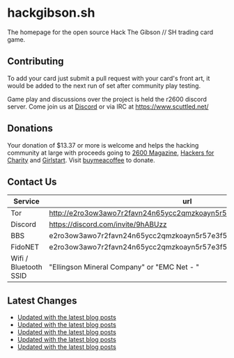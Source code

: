 # hackgibson.sh
The homepage for the open source Hack The Gibson // SH trading card game.


## Contributing

To add your card just submit a pull request with your card's front art, it would be added to the next run of set after community play testing.

Game play and discussions over the project is held the r2600 discord server. Come join us at [Discord](https://discord.com/invite/9hABUzz) or via IRC at https://www.scuttled.net/


## Donations

Your donation of $13.37 or more is welcome and helps the hacking community at large with proceeds going to [2600 Magazine](https://2600.com/), [Hackers for Charity](https://hackersforcharity.org) and [Girlstart](https://girlstart.org).  Visit [buymeacoffee](https://www.buymeacoffee.com/hackgibson.sh) to donate.


## Contact Us

Service | url
-|-
Tor | http://e2ro3ow3awo7r2favn24n65ycc2qmzkoayn5r57e3f56nvjwdcgg32ad.onion
Discord | https://discord.com/invite/9hABUzz
BBS | e2ro3ow3awo7r2favn24n65ycc2qmzkoayn5r57e3f56nvjwdcgg32ad.onion:23
FidoNET | e2ro3ow3awo7r2favn24n65ycc2qmzkoayn5r57e3f56nvjwdcgg32ad.onion:24554
Wifi / Bluetooth SSID | "Ellingson Mineral Company" or "EMC Net - <fidonet address>"

## Latest Changes
<!-- BLOG-POST-LIST:START -->
- [Updated with the latest blog posts](https://github.com/DFW2600/hackgibson.sh/commit/fd029ebb6050eb6811b2e89f3564f18f5b84fb3c)
- [Updated with the latest blog posts](https://github.com/DFW2600/hackgibson.sh/commit/ba3ce739d5b684f6c6205513e82869b22dceda0d)
- [Updated with the latest blog posts](https://github.com/DFW2600/hackgibson.sh/commit/07eb6d6ca8fc8556fd562114069961a17196c259)
- [Updated with the latest blog posts](https://github.com/DFW2600/hackgibson.sh/commit/6720d16e8c0fa8b249e64f3dd56fbcdbced8c757)
- [Updated with the latest blog posts](https://github.com/DFW2600/hackgibson.sh/commit/5d6cdd9fa0b5133f2655a3766931b9841d3fe6fc)
<!-- BLOG-POST-LIST:END -->
